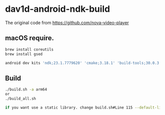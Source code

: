 # dav1d-android-ndk-build

The original code from https://github.com/nova-video-player

## macOS require.
```bash
brew install coreutils
brew install gsed
```
```bash
android dev kits 'ndk;23.1.7779620' 'cmake;3.18.1' 'build-tools;30.0.3'
```
## Build
```bash
./build.sh -a arm64
or
./build_all.sh

if you want use a static library. change build.sh#Line 115 --default-library=static
```
